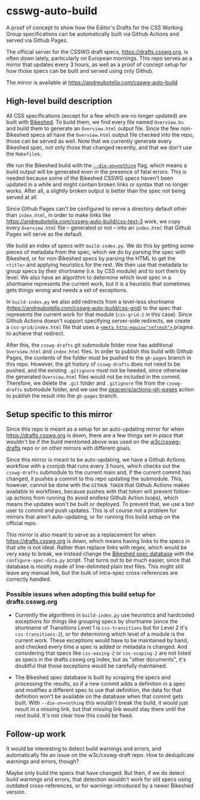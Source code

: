 # csswg-auto-build

A proof of concept to show how the Editor's Drafts for the CSS Working Group
specifications can be automatically built via Github Actions and served via
Github Pages.

The official server for the CSSWG draft specs, https://drafts.csswg.org, is
often down lately, particularly on European mornings. This repo serves as a
mirror that updates every 3 hours, as well as a proof of concept setup for how
those specs can be built and served using only Github.

The mirror is available at https://andreubotella.com/csswg-auto-build

## High-level build description

All CSS specifications (except for a few which are no longer updated) are built
with [Bikeshed](https://github.com/tabatkins/bikeshed). To build them, we find
every file named `Overview.bs` and build them to generate an `Overview.html`
output file. Since the few non-Bikeshed specs all have the `Overview.html`
output file checked into the repo, those can be served as well. Note that we
currently generate every Bikeshed spec, not only those that changed recently,
and that we don't use the `Makefile`s.

We run the Bikeshed build with the
[`--die-on=nothing`](https://tabatkins.github.io/bikeshed/#cli-options) flag,
which means a build output will be generated even in the presence of fatal
errors. This is needed because some of the Bikeshed CSSWG specs haven't been
updated in a while and might contain broken links or syntax that no longer
works. After all, a slightly broken output is better than the spec not being
served at all.

Since Github Pages can't be configured to serve a directory default other than
`index.html`, in order to make links like
https://andreubotella.com/csswg-auto-build/css-text-3 work, we copy every
`Overview.html` file – generated or not – into an `index.html` that Github Pages
will serve as the default.

We build an index of specs with `build-index.py`. We do this by getting some
pieces of metadata from the spec, which we do by parsing the spec with Bikeshed,
or for non-Bikeshed specs by parsing the HTML to get the `<title>` and applying
heuristics for the rest. We then use that metadata to group specs by their
shortname (i.e. by CSS module) and to sort them by level. We also have an
algorithm to determine which level spec in a shortname represents the current
work, but it is a heuristic that sometimes gets things wrong and needs a set of
exceptions.

In `build-index.py` we also add redirects from a level-less shortname
(https://andreubotella.com/csswg-auto-build/css-grid) to the spec that
represents the current work for that module (`css-grid-2` in this case). Since
Github Actions doesn't support specifying server-side redirects, we create a
`css-grid/index.html` file that uses a [`<meta http-equiv="refresh">`
](https://html.spec.whatwg.org/multipage/semantics.html#attr-meta-http-equiv-refresh)
pragma to achieve that redirect.

After this, the `csswg-drafts` git submodule folder now has additional
`Overview.html` and `index.html` files. In order to publish this build with
Github Pages, the contents of the folder must be pushed to the `gh-pages` branch
in this repo. However, the git history of `csswg-drafts` does not need to be
pushed, and the existing `.gitignore` must not be heeded, since otherwise the
generated `Overview.html` files would not be included in the commit. Therefore,
we delete the `.git` folder and `.gitignore` file from the `csswg-drafts`
submodule folder, and we use the
[peaceiris/actions-gh-pages](https://github/peaceiris/actions-gh-pages) action
to publish the result into the `gh-pages` branch.

## Setup specific to this mirror

Since this repo is meant as a setup for an auto-updating mirror for when
https://drafts.csswg.org is down, there are a few things set in place that
wouldn't be if the build mentioned above was used on the
[w3c/csswg-drafts](https://github.com/w3c/csswg-drafts) repo or on other mirrors
with different goals.

Since this mirror is meant to be auto-updating, we have a Github Actions
workflow with a cronjob that runs every 3 hours, which checks out the
`csswg-drafts` submodule to the current main and, if the current commit has
changed, it pushes a commit to this repo updating the submodule. This, however,
cannot be done with the `GITHUB_TOKEN` that Github Actions makes available to
workflows, because pushes with that token will prevent follow-up actions from
running (to avoid endless Github Action loops), which means the updates won't be
built or deployed. To prevent that, we use a bot user to commit and push
updates. This is of course not a problem for mirrors that aren't auto-updating,
or for running this build setup on the official repo.

This mirror is also meant to serve as a replacement for when
https://drafts.csswg.org is down, which means having links to the specs in that
site is not ideal. Rather than replace links with regex, which would be very
easy to break, we instead change the [Bikeshed spec
database](https://github.com/tabatkins/bikeshed-data) with the
`configure-spec-data.py` script. That turns out to be much easier, since that
database is mostly made of line-delimited plain text files. This might still
leave any manual link, but the bulk of intra-spec cross-references are correctly
handled.

### Possible issues when adopting this build setup for drafts.csswg.org

- Currently the algorithms in `build-index.py` use heuristics and hardcoded
  exceptions for things like grouping specs by shortname (since the shortname of
  Transitions Level 1 is `css-transitions` but for Level 2 it's
  `css-transitions-2`), or for determining which level of a module is the
  current work. These exceptions would have to be maintained by hand, and
  checked every time a spec is added or metadata is changed. And considering
  that specs like `css-easing-2` or `css-scoping-2` are not listed as specs in
  the drafts.csswg.org index, but as "other documents", it's doubtful that those
  exceptions would be carefully maintained.

- The Bikeshed spec database is built by scraping the specs and processing the
  results, so if a new commit adds a definition in a spec and modifies a
  different spec to use that definition, the data for that definition won't be
  available on the database when that commit gets built. With `--die-on=nothing`
  this wouldn't break the build, it would just result in a missing link, but
  that missing link would stay there until the next build. It's not clear how
  this could be fixed.

## Follow-up work

It would be interesting to detect build warnings and errors, and automatically
file an issue on the w3c/csswg-draft repo. How to deduplicate warnings and
errors, though?

Maybe only build the specs that have changed. But then, if we do detect build
warnings and errors, that detection wouldn't work for old specs using outdated
cross-references, or for warnings introduced by a newer Bikeshed version.